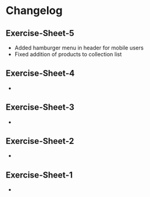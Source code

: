 # Changelog

## Exercise-Sheet-5
- Added hamburger menu in header for mobile users
- Fixed addition of products to collection list

## Exercise-Sheet-4
- 

## Exercise-Sheet-3
- 

## Exercise-Sheet-2
- 

## Exercise-Sheet-1
- 